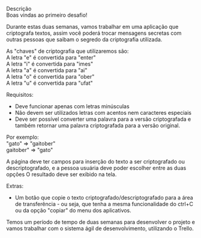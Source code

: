 Descrição<br/>
Boas vindas ao primeiro desafio!<br/>

Durante estas duas semanas, vamos trabalhar em uma aplicação que criptografa textos, assim você poderá trocar mensagens secretas com outras pessoas que saibam o segredo da criptografia utilizada.<br/>

As "chaves" de criptografia que utilizaremos são:<br/>
A letra "e" é convertida para "enter"<br/>
A letra "i" é convertida para "imes"<br/>
A letra "a" é convertida para "ai"<br/>
A letra "o" é convertida para "ober"<br/>
A letra "u" é convertida para "ufat"<br/>

Requisitos:<br/>
- Deve funcionar apenas com letras minúsculas<br/>
- Não devem ser utilizados letras com acentos nem caracteres especiais<br/>
- Deve ser possível converter uma palavra para a versão criptografada e também retornar uma palavra criptografada para a versão original.<br/>

Por exemplo:<br/>
"gato" => "gaitober"<br/>
gaitober" => "gato"<br/>

A página deve ter campos para inserção do texto a ser criptografado ou descriptografado, e a pessoa usuária deve poder escolher entre as duas opções
O resultado deve ser exibido na tela.<br/>

Extras:<br/>
- Um botão que copie o texto criptografado/descriptografado para a área de transferência - ou seja, que tenha a mesma funcionalidade do ctrl+C ou da opção "copiar" do menu dos aplicativos.<br/>

Temos um período de tempo de duas semanas para desenvolver o projeto e vamos trabalhar com o sistema ágil de desenvolvimento, utilizando o Trello.<br/>
